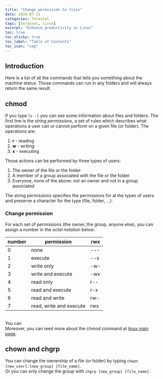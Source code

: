 ```yaml
---
title: "Change permission to files"
date: 2020-07-21
categories: Terminal
tags: [terminal, linux]
excerpt: "Enhance productivity in Linux"
toc: true
toc_sticky: true
toc_label: "Table of Contents"
toc_icon: "cog"
---
```


## Introduction
Here is a list of all the commands that tells you something about the machine status. Those commands can run in any folders and will always return the same result.

## chmod
If you type `ls -l` you can see some information about files and folders. The first line is the *string permissions*, a set of rules which describes what operations a user can or cannot perform on a given file (or folder). The operations are:
1. **r** - reading
2. **w** - writing
3. **x** - executing

Those actions can be performed by three types of users:
1. The owner of the file or the folder
2. A member of a group associated with the file or the folder
3. Everyone, none of the above: not an owner and not in a group associated

The string permissions specifies the permissions for al the types of users and preserve a character for the type (file, folder, ...).

### Change permission
For each set of permissions (the owner, the group, anyone else), you can assign a number in the *octal notation* below:

| number | permission              | rwx |
|--------|-------------------------|-----|
| 0      | none                    | --- |
| 1      | execute                 | --x |
| 2      | write only              | -w- |
| 3      | write and execute       | -wx |
| 4      | read only               | r-- |
| 5      | read and execute        | r-x |
| 6      | read and write          | rw- |
| 7      | read, write and execute | rwx |

<br>You can 
<br>Moreover, you can reed more about the chmod command at [linux main page](https://man7.org/linux/man-pages/man1/chmod.1.html).

## chown and chgrp
You can change the ownership of a file (or folder) by typing `chwon [new_user]:[new_group] [file_name]`.<br>
Or you can only change the group with `chgrp [new_group] [file_name]`.